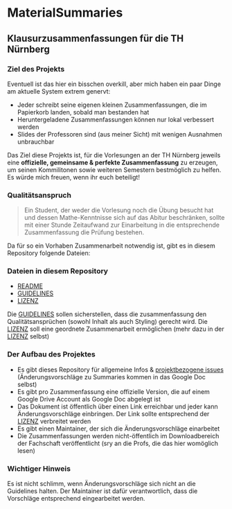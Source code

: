 # MaterialSummaries

## Klausurzusammenfassungen für die TH Nürnberg

### Ziel des Projekts

Eventuell ist das hier ein bisschen overkill, aber mich haben ein paar Dinge am aktuelle System extrem genervt:

-   Jeder schreibt seine eigenen kleinen Zusammenfassungen, die im Papierkorb landen, sobald man bestanden hat
-   Heruntergeladene Zusammenfassungen können nur lokal verbessert werden
-   Slides der Professoren sind (aus meiner Sicht) mit wenigen Ausnahmen unbrauchbar

Das Ziel diese Projekts ist, für die Vorlesungen an der TH Nürnberg jeweils eine **offizielle, gemeinsame & perfekte Zusammenfassung** zu erzeugen, um seinen Kommilitonen sowie weiteren Semestern bestmöglich zu helfen. Es würde mich freuen, wenn ihr euch beteiligt!

### Qualitätsanspruch

> Ein Student, der weder die Vorlesung noch die Übung besucht hat und dessen Mathe-Kenntnisse sich auf das Abitur beschränken, sollte mit einer Stunde Zeitaufwand zur Einarbeitung in die entsprechende Zusammenfassung die Prüfung bestehen.

Da für so ein Vorhaben Zusammenarbeit notwendig ist, gibt es in diesem Repository folgende Dateien:

### Dateien in diesem Repository

-   [README](README.md)
-   [GUIDELINES](GUIDELINES.md)
-   [LIZENZ](LIZENZ.md)

Die [GUIDELINES](GUIDELINES.md) sollen sicherstellen, dass die zusammenfassung den Qualitätsansprüchen (sowohl Inhalt als auch Styling) gerecht wird.
Die [LIZENZ](<[LIZENZ.md](LIZENZ.md).md>) soll eine geordnete Zusammenarbeit ermöglichen (mehr dazu in der [LIZENZ](LIZENZ.md) selbst)

### Der Aufbau des Projektes

-   Es gibt dieses Repository für allgemeine Infos & [projektbezogene issues](../../issues) (Änderungsvorschläge zu Summaries kommen in das Google Doc selbst)
-   Es gibt pro Zusammenfassung eine offizielle Version, die auf einem Google Drive Account als Google Doc abgelegt ist
-   Das Dokument ist öffentlich über einen Link erreichbar und jeder kann Änderungsvorschläge einbringen. Der Link sollte entsprechend der [LIZENZ](LIZENZ.md) verbreitet werden
-   Es gibt einen Maintainer, der sich die Änderungsvorschläge einarbeitet
-   Die Zusammenfassungen werden nicht-öffentlich im Downloadbereich der Fachschaft veröffentlicht (sry an die Profs, die das hier womöglich lesen)

### Wichtiger Hinweis

Es ist nicht schlimm, wenn Änderungsvorschläge sich nicht an die Guidelines halten. Der Maintainer ist dafür verantwortlich, dass die Vorschläge entsprechend eingearbeitet werden.
